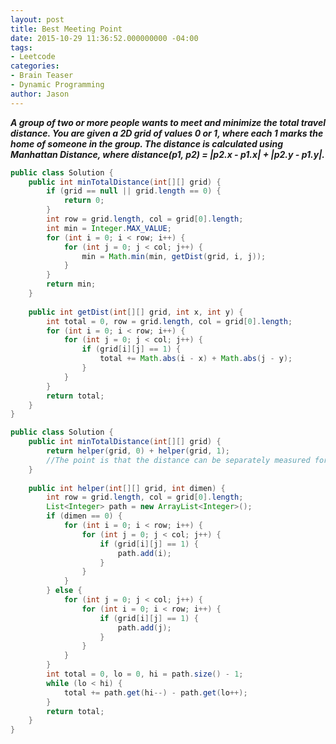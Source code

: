 ```yaml
---
layout: post
title: Best Meeting Point
date: 2015-10-29 11:36:52.000000000 -04:00
tags:
- Leetcode
categories:
- Brain Teaser
- Dynamic Programming
author: Jason
---
```

<p><strong><em>A group of two or more people wants to meet and minimize the total travel distance. You are given a 2D grid of values 0 or 1, where each 1 marks the home of someone in the group. The distance is calculated using Manhattan Distance, where distance(p1, p2) = |p2.x - p1.x| + |p2.y - p1.y|.</em></strong></p>


``` java
public class Solution {
    public int minTotalDistance(int[][] grid) {
        if (grid == null || grid.length == 0) {
            return 0;
        }
        int row = grid.length, col = grid[0].length;
        int min = Integer.MAX_VALUE;
        for (int i = 0; i < row; i++) {
            for (int j = 0; j < col; j++) {
                min = Math.min(min, getDist(grid, i, j));
            }
        }
        return min;
    }
    
    public int getDist(int[][] grid, int x, int y) {
        int total = 0, row = grid.length, col = grid[0].length;
        for (int i = 0; i < row; i++) {
            for (int j = 0; j < col; j++) {
                if (grid[i][j] == 1) {
                    total += Math.abs(i - x) + Math.abs(j - y);
                }
            }
        }
        return total;
    }
}
```

``` java
public class Solution {
    public int minTotalDistance(int[][] grid) {
        return helper(grid, 0) + helper(grid, 1);
        //The point is that the distance can be separately measured for the horizontal and vertical directions, and the optimal point can also be chosen separately.
    }
    
    public int helper(int[][] grid, int dimen) {
        int row = grid.length, col = grid[0].length;
        List<Integer> path = new ArrayList<Integer>();
        if (dimen == 0) {
            for (int i = 0; i < row; i++) {
                for (int j = 0; j < col; j++) {
                    if (grid[i][j] == 1) {
                        path.add(i);
                    }
                }
            }
        } else {
            for (int j = 0; j < col; j++) {
                for (int i = 0; i < row; i++) {
                    if (grid[i][j] == 1) {
                        path.add(j);
                    }
                }
            }
        }
        int total = 0, lo = 0, hi = path.size() - 1;
        while (lo < hi) {
            total += path.get(hi--) - path.get(lo++);
        }
        return total;
    }
}
```
